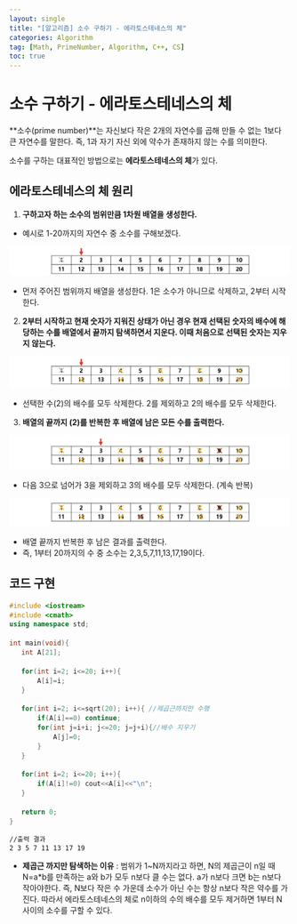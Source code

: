 ```yaml
---
layout: single
title: "[알고리즘] 소수 구하기 - 에라토스테네스의 체"
categories: Algorithm
tag: [Math, PrimeNumber, Algorithm, C++, CS]
toc: true
---
```


# 소수 구하기 - 에라토스테네스의 체

**소수(prime number)**는 자신보다 작은 2개의 자연수를 곱해 만들 수 없는 1보다 큰 자연수를 말한다. 즉, 1과 자기 자신 외에 약수가 존재하지 않는 수를 의미한다.

소수를 구하는 대표적인 방법으로는 **에라토스테네스의 체**가 있다.

## 에라토스테네스의 체 원리

1. **구하고자 하는 소수의 범위만큼 1차원 배열을 생성한다.**

 - 예시로 1-20까지의 자연수 중 소수를 구해보겠다.

 ![Alt text](/assets/Alimages/e1.png)
 
 - 먼저 주어진 범위까지 배열을 생성한다. 1은 소수가 아니므로 삭제하고, 2부터 시작한다.

2. **2부터 시작하고 현재 숫자가 지워진 상태가 아닌 경우 현재 선택된 숫자의 배수에 해당하는 수를 배열에서 끝까지 탐색하면서 지운다. 이때 처음으로 선택된 숫자는 지우지 않는다.**

 ![Alt text](/assets/Alimages/e2.png)

 - 선택한 수(2)의 배수를 모두 삭제한다. 2를 제외하고 2의 배수를 모두 삭제한다.

3. **배열의 끝까지 (2)를 반복한 후 배열에 남은 모든 수를 출력한다.**
 
 ![Alt text](/assets/Alimages/e3.png)

 - 다음 3으로 넘어가 3을 제외하고 3의 배수를 모두 삭제한다. (계속 반복)
 
 ![Alt text](/assets/Alimages/e4.png)

 - 배열 끝까지 반복한 후 남은 결과를 출력한다.
 - 즉, 1부터 20까지의 수 중 소수는 2,3,5,7,11,13,17,19이다.

## 코드 구현

 ```cpp
 #include <iostream>
 #include <cmath>
 using namespace std;

 int main(void){
    int A[21];

    for(int i=2; i<=20; i++){
        A[i]=i;
    }

    for(int i=2; i<=sqrt(20); i++){ //제곱근까지만 수행
        if(A[i]==0) continue;
        for(int j=i+i; j<=20; j=j+i){//배수 지우기
            A[j]=0;
        }
    }

    for(int i=2; i<=20; i++){
        if(A[i]!=0) cout<<A[i]<<"\n";
    }

    return 0;
 }
 ```

 ```
 //출력 결과
 2 3 5 7 11 13 17 19
 ```

 - **제곱근 까지만 탐색하는 이유** : 범위가 1~N까지라고 하면, N의 제곱근이 n일 때 N=a*b를 만족하는 a와 b가 모두 n보다 클 수는 없다. a가 n보다 크면 b는 n보다 작아야한다. 즉, N보다 작은 수 가운데 소수가 아닌 수는 항상 n보다 작은 약수를 가진다. 따라서 에라토스테네스의 체로 n이하의 수의 배수를 모두 제거하면 1부터 N 사이의 소수를 구할 수 있다.